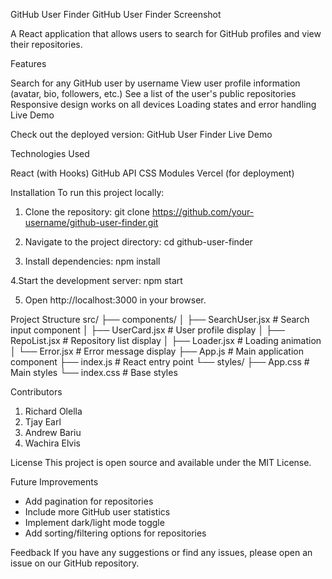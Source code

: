 GitHub User Finder
GitHub User Finder Screenshot 

A React application that allows users to search for GitHub profiles and view their repositories.

Features

Search for any GitHub user by username
View user profile information (avatar, bio, followers, etc.)
See a list of the user's public repositories
Responsive design works on all devices
Loading states and error handling
Live Demo

Check out the deployed version:
GitHub User Finder Live Demo

Technologies Used

React (with Hooks)
GitHub API
CSS Modules
Vercel (for deployment)

Installation
To run this project locally:
1. Clone the repository:
   git clone https://github.com/your-username/github-user-finder.git

2. Navigate to the project directory:
 cd github-user-finder

3. Install dependencies:
   npm install

 4.Start the development server:
  npm start

5. Open http://localhost:3000 in your browser.

Project Structure
src/
├── components/
│   ├── SearchUser.jsx    # Search input component
│   ├── UserCard.jsx      # User profile display
│   ├── RepoList.jsx      # Repository list display
│   ├── Loader.jsx        # Loading animation
│   └── Error.jsx         # Error message display
├── App.js                # Main application component
├── index.js              # React entry point
└── styles/
    ├── App.css           # Main styles
    └── index.css         # Base styles

Contributors

1. Richard Olella
2. Tjay Earl
3. Andrew Bariu
4. Wachira Elvis

License
This project is open source and available under the MIT License.

Future Improvements

- Add pagination for repositories
- Include more GitHub user statistics
- Implement dark/light mode toggle
- Add sorting/filtering options for repositories

Feedback
If you have any suggestions or find any issues, please open an issue on our GitHub repository.
